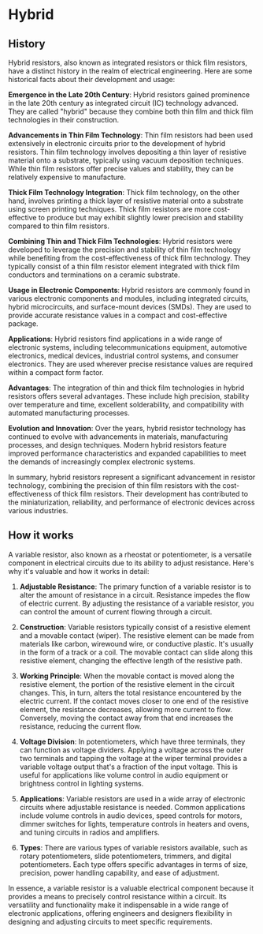 

# Hybrid

## History

Hybrid resistors, also known as integrated resistors or thick film resistors, have a distinct history in the realm of electrical engineering. Here are some historical facts about their development and usage:

**Emergence in the Late 20th Century**: Hybrid resistors gained prominence in the late 20th century as integrated circuit (IC) technology advanced. They are called "hybrid" because they combine both thin film and thick film technologies in their construction.

**Advancements in Thin Film Technology**: Thin film resistors had been used extensively in electronic circuits prior to the development of hybrid resistors. Thin film technology involves depositing a thin layer of resistive material onto a substrate, typically using vacuum deposition techniques. While thin film resistors offer precise values and stability, they can be relatively expensive to manufacture.

**Thick Film Technology Integration**: Thick film technology, on the other hand, involves printing a thick layer of resistive material onto a substrate using screen printing techniques. Thick film resistors are more cost-effective to produce but may exhibit slightly lower precision and stability compared to thin film resistors.

**Combining Thin and Thick Film Technologies**: Hybrid resistors were developed to leverage the precision and stability of thin film technology while benefiting from the cost-effectiveness of thick film technology. They typically consist of a thin film resistor element integrated with thick film conductors and terminations on a ceramic substrate.

**Usage in Electronic Components**: Hybrid resistors are commonly found in various electronic components and modules, including integrated circuits, hybrid microcircuits, and surface-mount devices (SMDs). They are used to provide accurate resistance values in a compact and cost-effective package.

**Applications**: Hybrid resistors find applications in a wide range of electronic systems, including telecommunications equipment, automotive electronics, medical devices, industrial control systems, and consumer electronics. They are used wherever precise resistance values are required within a compact form factor.

**Advantages**: The integration of thin and thick film technologies in hybrid resistors offers several advantages. These include high precision, stability over temperature and time, excellent solderability, and compatibility with automated manufacturing processes.

**Evolution and Innovation**: Over the years, hybrid resistor technology has continued to evolve with advancements in materials, manufacturing processes, and design techniques. Modern hybrid resistors feature improved performance characteristics and expanded capabilities to meet the demands of increasingly complex electronic systems.

In summary, hybrid resistors represent a significant advancement in resistor technology, combining the precision of thin film resistors with the cost-effectiveness of thick film resistors. Their development has contributed to the miniaturization, reliability, and performance of electronic devices across various industries.

## How it works

A variable resistor, also known as a rheostat or potentiometer, is a versatile component in electrical circuits due to its ability to adjust resistance. Here's why it's valuable and how it works in detail:

1. **Adjustable Resistance**: The primary function of a variable resistor is to alter the amount of resistance in a circuit. Resistance impedes the flow of electric current. By adjusting the resistance of a variable resistor, you can control the amount of current flowing through a circuit.

2. **Construction**: Variable resistors typically consist of a resistive element and a movable contact (wiper). The resistive element can be made from materials like carbon, wirewound wire, or conductive plastic. It's usually in the form of a track or a coil. The movable contact can slide along this resistive element, changing the effective length of the resistive path.

3. **Working Principle**: When the movable contact is moved along the resistive element, the portion of the resistive element in the circuit changes. This, in turn, alters the total resistance encountered by the electric current. If the contact moves closer to one end of the resistive element, the resistance decreases, allowing more current to flow. Conversely, moving the contact away from that end increases the resistance, reducing the current flow.

4. **Voltage Division**: In potentiometers, which have three terminals, they can function as voltage dividers. Applying a voltage across the outer two terminals and tapping the voltage at the wiper terminal provides a variable voltage output that's a fraction of the input voltage. This is useful for applications like volume control in audio equipment or brightness control in lighting systems.

5. **Applications**: Variable resistors are used in a wide array of electronic circuits where adjustable resistance is needed. Common applications include volume controls in audio devices, speed controls for motors, dimmer switches for lights, temperature controls in heaters and ovens, and tuning circuits in radios and amplifiers.

6. **Types**: There are various types of variable resistors available, such as rotary potentiometers, slide potentiometers, trimmers, and digital potentiometers. Each type offers specific advantages in terms of size, precision, power handling capability, and ease of adjustment.

In essence, a variable resistor is a valuable electrical component because it provides a means to precisely control resistance within a circuit. Its versatility and functionality make it indispensable in a wide range of electronic applications, offering engineers and designers flexibility in designing and adjusting circuits to meet specific requirements.